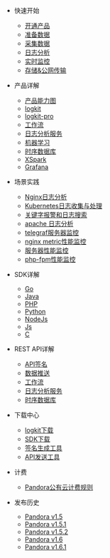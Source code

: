 - 快速开始
  - [开通产品](ready.md)
  - [准备数据](prepare_the_data.md)
  - [采集数据](data_collection.md)
  - [日志分析](data_analysis.md)
  - [实时监控](data_monitor.md)
  - [存储&公网传输](data_save.md)
  
- 产品详解
  - [产品能力图](architecture.md)
  - [logkit](logkit.md)
  - [logkit-pro](logkit-pro.md)
  - [工作流](workflow.md)
  - [日志分析服务](logdb.md)
  - [机器学习](machineLearning.md)
  - [时序数据库](tsdb.md)
  - [XSpark](xspark.md)
  - [Grafana](grafana.md)

- 场景实践
  - [Nginx日志分析](nginx.md)
  - [Kubernetes日志收集与处理](k8s.md)
  - [关键字报警和日志搜索](keywordalert.md)
  - [apache 日志分析](apachelog.md)
  - [telegraf服务器监控](monitoring.md)
  - [nginx metric性能监控](nginxMetric.md)
  - [服务器性能监控](metrics.md)
  - [php-fpm性能监控](phpfpm.md)

- SDK详解
  - [Go](go_sdk.md)
  - [Java](java_sdk.md)
  - [PHP](php_sdk.md)
  - [Python](python_sdk.md)
  - [NodeJs](nodejs_sdk.md)
  - [Js](js_sdk.md)
  - [C](c_sdk.md)

- REST API详解
  - [API签名](ak.md)
  - [数据推送](push_data_api.md)
  - [工作流](workflow_api.md)
  - [日志分析服务](logdb_api.md)
  - [时序数据库](tsdb_api.md)

- 下载中心
  - [logkit下载](download_logkit.md) 
  - [SDK下载](download_sdk.md)
  - [签名生成工具](akutil.md)
  - [API发送工具](httpie.md)

- 计费
  - [Pandora公有云计费规则](money.md)

- 发布历史
  - [Pandora v1.5](releases/logdb-2018-04-18.md)
  - [Pandora v1.5.1](releases/logdb-2018-05-18.md)
  - [Pandora v1.5.2](releases/logdb-2018-06-04.md)
  - [Pandora v1.6](releases/logdb-2018-06-21.md)
  - [Pandora v1.6.1](releases/logdb-2018-07-06.md)
